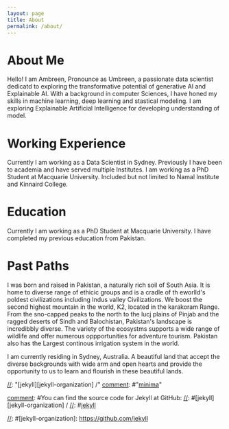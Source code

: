```yaml
---
layout: page
title: About
permalink: /about/
---
```


# About Me

Hello! I am Ambreen, Pronounce as Umbreen, a passionate data scientist dedicatd to exploring the transformative potential of generative AI and Explainable AI. With a background in computer Sciences, I have honed my skills in machine learning, deep learning and stastical modeling. I am exploring Explainable Artificial Intelligence for developing understanding of model.


# Working Experience
Currently I am working as a Data Scientist in Sydney. Previously I have been to academia and have served multiple Institutes.
I am working as a PhD Student at Macquarie University.
Included but not limited to Namal Institute and Kinnaird College. 

# Education
Currently I am working as a PhD Student at Macquarie University. 
I have completed my previous education from Pakistan.

# Past Paths
I was born and raised in Pakistan, a naturally rich soil of South Asia. It is home to diverse range of ethicic groups and is a cradle of th eworlld's poldest civilizations including Indus valley Civilizations. 
We boost the second highest mountain in the world, K2, located in the karakoram Range.  From the sno-capped peaks to the north to the lucj plains of Pinjab and the ragged deserts of Sindh and Balochistan, Pakistan's landscape is incredibbly diverse. The variety of the ecosystms supports a wide range of wildlife and offer numerous oppportunities for adventure tourism. Pakistan also has the Largest continous irrigation system in the world.

I am currently residing in Sydney, Australia. A beautiful land that accept the diverse backgrounds with wide arm and open hearts and provide the opportunity to us to learn and flourish in these beautiful lands. 

[comment]:![Kitten](kitten.jpg#thumbnail)

[comment]:<This is the base Jekyll theme. You can find out more info about customizing your Jekyll theme, as well as basic Jekyll usage documentation at [jekyllrb.com](https://jekyllrb.com/)>

<!--- This is an HTML comment in Markdown -->
[//]: < "You can find the source code for Minima at GitHub:">
[//]: "[jekyll][jekyll-organization] /"
[comment]: #"[minima](https://github.com/jekyll/minima)"

[comment]: #You can find the source code for Jekyll at GitHub:
[//]: #[jekyll][jekyll-organization] /
[//]: #[jekyll](https://github.com/jekyll/jekyll)

[//]: #[jekyll-organization]: https://github.com/jekyll
